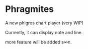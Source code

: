 # Phragmites
A new phigros chart player (very WIP)

Currently, it can display note and line.

more feature will be added s∞n.
